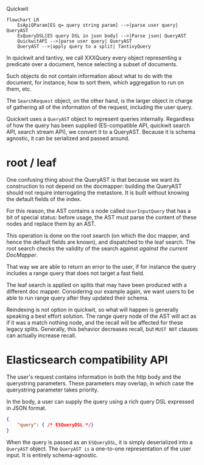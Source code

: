 Quickwit

```mermaid
flowchart LR
    EsApiQParam[ES q= query string param] -->|parse user query| QueryAST
    EsQueryDSL[ES query DSL in json body] -->|Parse json| QueryAST
    QuickwitAPI -->|parse user query| QueryAST
    QueryAST -->|apply query to a split| TantivyQuery

```

In quickwit and tantivy, we call XXXQuery every object representing a predicate over a document, hence selecting a subset of documents.

Such objects do not contain information about what to do with the document, for instance, how to sort them, which aggregation to run on them, etc.

The `SearchRequest` object, on the other hand, is the larger object in charge of gathering all of the information of the request, including the user query.

Quickwit uses a `QueryAST` object to represent queries internally.
Regardless of how the query has been supplied (ES-compatible API, quickwit search API,  search stream API), we convert
it to a QueryAST. Because it is schema agnostic, it can be serialized and passed around.

# root / leaf

One confusing thing about the QueryAST is that because we want its construction to not depend on
the docmapper: building the QueryAST should not require interrogating the metastore. It
is built without knowing the default fields of the index.

For this reason, the AST contains a node called `UserInputQuery` that has a bit of special status:
before usage, the AST must parse the content of these nodes and replace them by an AST.

This operation is done on the root search (on which the doc mapper, and hence the default fields are known),
and dispatched to the leaf search.
The root search checks the validity of the search against *against the current DocMapper*.

That way we are able to return an error to the user, if for instance the query includes a range query that does not target a fast field.

The leaf search is applied on splits that may have been produced with a different doc mapper.
Considering our example again, we want users to be able to run range query after they updated their schema.

Reindexing is not option in quickwit, so what will happen is generally speaking a best effort solution.
The range query node of the AST will act as if it was a match nothing node, and the recall will be affected for these
legacy splits.
Generally, this behavior decreases recall, but `MUST NOT` clauses can actually increase recall.

# Elasticsearch compatibility API

The user's request contains information in both the http body and the querystring parameters. These parameters may overlap, in which case the querystring parameter takes priority.

In the body, a user can supply the query using a rich query DSL expressed in JSON format.
```json
{
    "query": { /* ESQueryDSL */}
}
```

When the query is passed as an `ESQueryDSL`, it is simply deserialized into a `QueryAST` object. The `QueryAST is` a one-to-one representation of the user input. It is entirely schema-agnostic.

